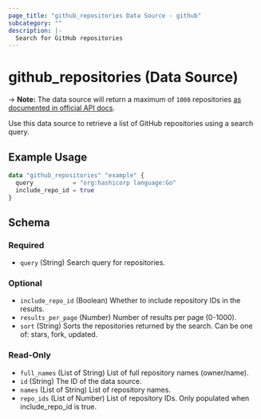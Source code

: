 ```yaml
---
page_title: "github_repositories Data Source - github"
subcategory: ""
description: |-
  Search for GitHub repositories
---
```


# github_repositories (Data Source)

-> **Note:** The data source will return a maximum of `1000` repositories [as documented in official API docs](https://developer.github.com/v3/search/#about-the-search-api).

Use this data source to retrieve a list of GitHub repositories using a search query.

## Example Usage

```terraform
data "github_repositories" "example" {
  query           = "org:hashicorp language:Go"
  include_repo_id = true
}
```

<!-- schema generated by tfplugindocs -->
## Schema

### Required

- `query` (String) Search query for repositories.

### Optional

- `include_repo_id` (Boolean) Whether to include repository IDs in the results.
- `results_per_page` (Number) Number of results per page (0-1000).
- `sort` (String) Sorts the repositories returned by the search. Can be one of: stars, fork, updated.

### Read-Only

- `full_names` (List of String) List of full repository names (owner/name).
- `id` (String) The ID of the data source.
- `names` (List of String) List of repository names.
- `repo_ids` (List of Number) List of repository IDs. Only populated when include_repo_id is true.
